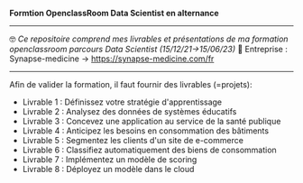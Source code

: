 __Formtion OpenclassRoom Data Scientist en alternance__


________
  🤓 _Ce repositoire comprend mes livrables et présentations de ma formation openclassroom parcours Data Scientist (15/12/21->15/06/23)_
  💊 Entreprise : Synapse-medicine -> https://synapse-medicine.com/fr
________


Afin de valider la formation, il faut fournir des livrables (=projets):
- Livrable 1 : Définissez votre stratégie d'apprentissage
- Livrable 2 : Analysez des données de systèmes éducatifs
- Livrable 3 : Concevez une application au service de la santé publique
- Livrable 4 : Anticipez les besoins en consommation des bâtiments
- Livrable 5 : Segmentez les clients d'un site de e-commerce
- Livrable 6 : Classifiez automatiquement des biens de consommation
- Livrable 7 : Implémentez un modèle de scoring
- Livrable 8 : Déployez un modèle dans le cloud

